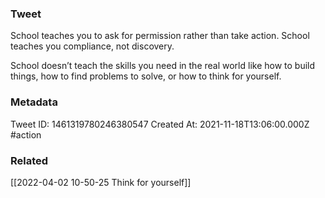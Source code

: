 ### Tweet
School teaches you to ask for permission rather than take action. School teaches you compliance, not discovery. 

School doesn’t teach the skills you need in the real world like how to build things, how to find problems to solve, or how to think for yourself.

### Metadata
Tweet ID: 1461319780246380547
Created At: 2021-11-18T13:06:00.000Z
#action 

### Related
[[2022-04-02 10-50-25 Think for yourself]]

